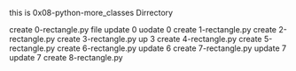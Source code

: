 this is 0x08-python-more_classes Dirrectory

create 0-rectangle.py file
update 0
uodate 0
create 1-rectangle.py
create 2-rectangle.py
create 3-rectangle.py
up 3
create  4-rectangle.py
create 5-rectangle.py
create 6-rectangle.py
update 6
create 7-rectangle.py
update 7
update 7
create 8-rectangle.py

